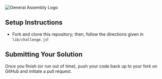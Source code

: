 ![General Assembly Logo](http://i.imgur.com/ke8USTq.png)

## Setup Instructions
- Fork and clone this repository; then, follow the directions given in `lib/challenge.js`!

## Submitting Your Solution

Once you finish (or run out of time), push your code back up to your fork on GitHub and initiate a pull request.
